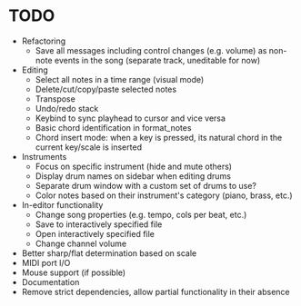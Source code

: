 # TODO

- Refactoring
	- Save all messages including control changes (e.g. volume) as non-note events in the song (separate track, uneditable for now)
- Editing
	- Select all notes in a time range (visual mode)
	- Delete/cut/copy/paste selected notes
	- Transpose
	- Undo/redo stack
	- Keybind to sync playhead to cursor and vice versa
	- Basic chord identification in format_notes
	- Chord insert mode: when a key is pressed, its natural chord in the current key/scale is inserted
- Instruments
	- Focus on specific instrument (hide and mute others)
	- Display drum names on sidebar when editing drums
	- Separate drum window with a custom set of drums to use?
	- Color notes based on their instrument's category (piano, brass, etc.)
- In-editor functionality
	- Change song properties (e.g. tempo, cols per beat, etc.)
	- Save to interactively specified file
	- Open interactively specified file
	- Change channel volume
- Better sharp/flat determination based on scale
- MIDI port I/O
- Mouse support (if possible)
- Documentation
- Remove strict dependencies, allow partial functionality in their absence
